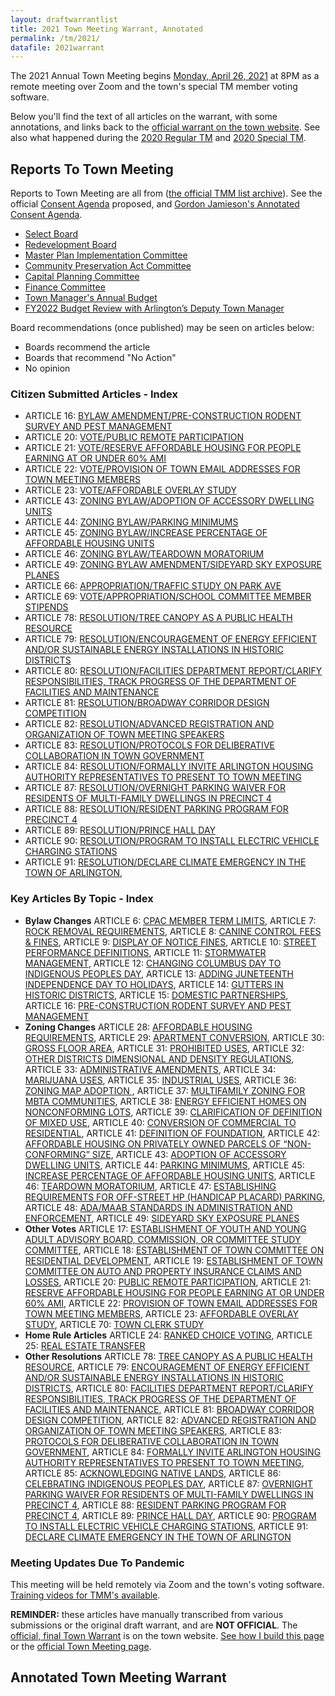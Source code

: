 ```yaml
---
layout: draftwarrantlist
title: 2021 Town Meeting Warrant, Annotated
permalink: /tm/2021/
datafile: 2021warrant
---
```


The 2021 Annual Town Meeting begins [Monday, April 26, 2021](https://www.arlingtonma.gov/town-governance/town-meeting) at 8PM as a remote meeting over Zoom and the town's special TM member voting software.  

Below you'll find the text of all articles on the warrant, with some annotations, and links back to the [official warrant on the town website](https://www.arlingtonma.gov/town-governance/town-meeting/2021-town-meeting-warrant).  See also what happened during the [2020 Regular TM](/tm/2020draft/) and [2020 Special TM](/tm/2020special/).


## Reports To Town Meeting

Reports to Town Meeting are all from ([the official TMM list archive](https://www.arlingtonma.gov/town-governance/town-meeting/members-email-list)).  See the official [Consent Agenda](https://www.arlingtonma.gov/home/showpublisheddocument/56002/637546940227432887) proposed, and [Gordon Jamieson's Annotated Consent Agenda](https://www.arlingtonma.gov/home/showdocument?id=56035).

- [Select Board](https://www.arlingtonma.gov/home/showpublisheddocument/55916/637540902738200000)
- [Redevelopment Board](https://www.arlingtonma.gov/home/showpublisheddocument?id=55790)
- [Master Plan Implementation Committee](https://www.arlingtonma.gov/home/showpublisheddocument?id=55728)
- [Community Preservation Act Committee](https://www.arlingtonma.gov/home/showpublisheddocument/56014)
- [Capital Planning Committee](https://www.arlingtonma.gov/home/showpublisheddocument/55968/637546097745395639)
- [Finance Committee](https://www.arlingtonma.gov/home/showpublisheddocument/56025)
- [Town Manager's Annual Budget](https://www.arlingtonma.gov/departments/town-manager/town-manager-s-annual-budget-financial-report/fy2022)
- [FY2022 Budget Review with Arlington’s Deputy Town Manager](https://www.youtube.com/watch?v=XCZPp5qixto) <i class="fa fa-video" aria-hidden="true"></i>

Board recommendations (once published) may be seen on articles below:

- <i class="fa fa-check" aria-hidden="true" style="color: green"></i> Boards recommend the article
- <i class="fa fa-times" aria-hidden="true" style="color: red"></i> Boards that recommend "No Action"
- <i class="fa fa-sign-in-alt" aria-hidden="true" style="color: orange"></i> No opinion


### Citizen Submitted Articles - Index

- ARTICLE 16: [BYLAW AMENDMENT/PRE-CONSTRUCTION RODENT SURVEY AND PEST MANAGEMENT](#article16)
- ARTICLE 20: [VOTE/PUBLIC REMOTE PARTICIPATION](#article20)
- ARTICLE 21: [VOTE/RESERVE AFFORDABLE HOUSING FOR PEOPLE EARNING AT OR UNDER 60% AMI](#article21)
- ARTICLE 22: [VOTE/PROVISION OF TOWN EMAIL ADDRESSES FOR TOWN MEETING MEMBERS](#article22)
- ARTICLE 23: [VOTE/AFFORDABLE OVERLAY STUDY](#article23)
- ARTICLE 43: [ZONING BYLAW/ADOPTION OF ACCESSORY DWELLING UNITS](#article43)
- ARTICLE 44: [ZONING BYLAW/PARKING MINIMUMS](#article44)
- ARTICLE 45: [ZONING BYLAW/INCREASE PERCENTAGE OF AFFORDABLE HOUSING UNITS](#article45)
- ARTICLE 46: [ZONING BYLAW/TEARDOWN MORATORIUM](#article46)
- ARTICLE 49: [ZONING BYLAW AMENDMENT/SIDEYARD SKY EXPOSURE PLANES](#article49)
- ARTICLE 66: [APPROPRIATION/TRAFFIC STUDY ON PARK AVE](#article66)
- ARTICLE 69: [VOTE/APPROPRIATION/SCHOOL COMMITTEE MEMBER STIPENDS](#article69)
- ARTICLE 78: [RESOLUTION/TREE CANOPY AS A PUBLIC HEALTH RESOURCE](#article78)
- ARTICLE 79: [RESOLUTION/ENCOURAGEMENT OF ENERGY EFFICIENT AND/OR SUSTAINABLE ENERGY INSTALLATIONS IN HISTORIC DISTRICTS](#article79)
- ARTICLE 80: [RESOLUTION/FACILITIES DEPARTMENT REPORT/CLARIFY RESPONSIBILITIES, TRACK PROGRESS OF THE DEPARTMENT OF FACILITIES AND MAINTENANCE](#article80)
- ARTICLE 81: [RESOLUTION/BROADWAY CORRIDOR DESIGN COMPETITION](#article81)
- ARTICLE 82: [RESOLUTION/ADVANCED REGISTRATION AND ORGANIZATION OF TOWN MEETING SPEAKERS](#article82)
- ARTICLE 83: [RESOLUTION/PROTOCOLS FOR DELIBERATIVE COLLABORATION IN TOWN GOVERNMENT](#article83)
- ARTICLE 84: [RESOLUTION/FORMALLY INVITE ARLINGTON HOUSING AUTHORITY REPRESENTATIVES TO PRESENT TO TOWN MEETING](#article84)
- ARTICLE 87: [RESOLUTION/OVERNIGHT PARKING WAIVER FOR RESIDENTS OF MULTI-FAMILY DWELLINGS IN PRECINCT 4](#article87)
- ARTICLE 88: [RESOLUTION/RESIDENT PARKING PROGRAM FOR PRECINCT 4](#article88)
- ARTICLE 89: [RESOLUTION/PRINCE HALL DAY](#article89)
- ARTICLE 90: [RESOLUTION/PROGRAM TO INSTALL ELECTRIC VEHICLE CHARGING STATIONS](#article90)
- ARTICLE 91: [RESOLUTION/DECLARE CLIMATE EMERGENCY IN THE TOWN OF ARLINGTON](#article91), 


### Key Articles By Topic - Index

- **Bylaw Changes** ARTICLE 6: [CPAC MEMBER TERM LIMITS](#article6), ARTICLE 7: [ROCK REMOVAL REQUIREMENTS](#article7), ARTICLE 8: [CANINE CONTROL FEES & FINES](#article8), ARTICLE 9: [DISPLAY OF NOTICE FINES](#article9), ARTICLE 10: [STREET PERFORMANCE DEFINITIONS](#article10), ARTICLE 11: [STORMWATER MANAGEMENT](#article11), ARTICLE 12: [CHANGING COLUMBUS DAY TO INDIGENOUS PEOPLES DAY](#article12), ARTICLE 13: [ADDING JUNETEENTH INDEPENDENCE DAY TO HOLIDAYS](#article13), ARTICLE 14: [GUTTERS IN HISTORIC DISTRICTS](#article14), ARTICLE 15: [DOMESTIC PARTNERSHIPS](#article15), ARTICLE 16: [PRE-CONSTRUCTION RODENT SURVEY AND PEST MANAGEMENT](#article16)
- **Zoning Changes** ARTICLE 28: [AFFORDABLE HOUSING REQUIREMENTS](#article28), ARTICLE 29: [APARTMENT CONVERSION](#article29), ARTICLE 30: [GROSS FLOOR AREA](#article30), ARTICLE 31: [PROHIBITED USES](#article31), ARTICLE 32: [OTHER DISTRICTS DIMENSIONAL AND DENSITY REGULATIONS](#article32), ARTICLE 33: [ADMINISTRATIVE AMENDMENTS](#article33), ARTICLE 34: [MARIJUANA USES](#article34), ARTICLE 35: [INDUSTRIAL USES](#article35), ARTICLE 36: [ZONING MAP ADOPTION ](#article36), ARTICLE 37: [MULTIFAMILY ZONING FOR MBTA COMMUNITIES](#article37), ARTICLE 38: [ENERGY EFFICIENT HOMES ON NONCONFORMING LOTS](#article38), ARTICLE 39: [CLARIFICATION OF DEFINITION OF MIXED USE](#article39), ARTICLE 40: [CONVERSION OF COMMERCIAL TO RESIDENTIAL](#article40), ARTICLE 41: [DEFINITION OF FOUNDATION](#article41), ARTICLE 42: [AFFORDABLE HOUSING ON PRIVATELY OWNED PARCELS OF “NON-CONFORMING” SIZE](#article42), ARTICLE 43: [ADOPTION OF ACCESSORY DWELLING UNITS](#article43), ARTICLE 44: [PARKING MINIMUMS](#article44), ARTICLE 45: [INCREASE PERCENTAGE OF AFFORDABLE HOUSING UNITS](#article45), ARTICLE 46: [TEARDOWN MORATORIUM](#article46), ARTICLE 47: [ESTABLISHING REQUIREMENTS FOR OFF-STREET HP (HANDICAP PLACARD) PARKING](#article47), ARTICLE 48: [ADA/MAAB STANDARDS IN ADMINISTRATION AND ENFORCEMENT](#article48), ARTICLE 49: [SIDEYARD SKY EXPOSURE PLANES](#article49)
- **Other Votes** ARTICLE 17: [ESTABLISHMENT OF YOUTH AND YOUNG ADULT ADVISORY BOARD, COMMISSION, OR COMMITTEE STUDY COMMITTEE](#article17), ARTICLE 18: [ESTABLISHMENT OF TOWN COMMITTEE ON RESIDENTIAL DEVELOPMENT](#article18), ARTICLE 19: [ESTABLISHMENT OF TOWN COMMITTEE ON AUTO AND PROPERTY INSURANCE CLAIMS AND LOSSES](#article19), ARTICLE 20: [PUBLIC REMOTE PARTICIPATION](#article20), ARTICLE 21: [RESERVE AFFORDABLE HOUSING FOR PEOPLE EARNING AT OR UNDER 60% AMI](#article21), ARTICLE 22: [PROVISION OF TOWN EMAIL ADDRESSES FOR TOWN MEETING MEMBERS](#article22), ARTICLE 23: [AFFORDABLE OVERLAY STUDY](#article23), ARTICLE 70: [TOWN CLERK STUDY](#article70)
- **Home Rule Articles** ARTICLE 24: [RANKED CHOICE VOTING](#article24), ARTICLE 25: [REAL ESTATE TRANSFER](#article25)
- **Other Resolutions** ARTICLE 78: [TREE CANOPY AS A PUBLIC HEALTH RESOURCE](#article78), ARTICLE 79: [ENCOURAGEMENT OF ENERGY EFFICIENT AND/OR SUSTAINABLE ENERGY INSTALLATIONS IN HISTORIC DISTRICTS](#article79), ARTICLE 80: [FACILITIES DEPARTMENT REPORT/CLARIFY RESPONSIBILITIES, TRACK PROGRESS OF THE DEPARTMENT OF FACILITIES AND MAINTENANCE](#article80), ARTICLE 81: [BROADWAY CORRIDOR DESIGN COMPETITION](#article81), ARTICLE 82: [ADVANCED REGISTRATION AND ORGANIZATION OF TOWN MEETING SPEAKERS](#article82), ARTICLE 83: [PROTOCOLS FOR DELIBERATIVE COLLABORATION IN TOWN GOVERNMENT](#article83), ARTICLE 84: [FORMALLY INVITE ARLINGTON HOUSING AUTHORITY REPRESENTATIVES TO PRESENT TO TOWN MEETING](#article84), ARTICLE 85: [ACKNOWLEDGING NATIVE LANDS](#article85), ARTICLE 86: [CELEBRATING INDIGENOUS PEOPLES DAY](#article86), ARTICLE 87: [OVERNIGHT PARKING WAIVER FOR RESIDENTS OF MULTI-FAMILY DWELLINGS IN PRECINCT 4](#article87), ARTICLE 88: [RESIDENT PARKING PROGRAM FOR PRECINCT 4](#article88), ARTICLE 89: [PRINCE HALL DAY](#article89), ARTICLE 90: [PROGRAM TO INSTALL ELECTRIC VEHICLE CHARGING STATIONS](#article90), ARTICLE 91: [DECLARE CLIMATE EMERGENCY IN THE TOWN OF ARLINGTON](#article91)

### Meeting Updates Due To Pandemic

This meeting will be held remotely via Zoom and the town's voting software.  [Training videos for TMM's available](https://www.youtube.com/playlist?list=PLidfjMQfWetjYc6eMLx2BaYyJ8VwJjzZz).

**REMINDER:** these articles have manually transcribed from various submissions or the original draft warrant, and are **NOT OFFICIAL**.  The [official, final Town Warrant](https://www.arlingtonma.gov/home/showpublisheddocument?id=54842) is on the town website.  [See how I build this page](/tm/) or the [official Town Meeting page](https://www.arlingtonma.gov/town-governance/town-meeting).


## Annotated Town Meeting Warrant
